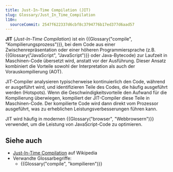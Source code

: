```yaml
---
title: Just-In-Time Compilation (JIT)
slug: Glossary/Just_In_Time_Compilation
l10n:
  sourceCommit: 2547f622337d6cbf8c3794776b17ed377d6aad57
---
```


**JIT** (_Just-In-Time Compilation_) ist ein {{Glossary("compile", "Kompilierungsprozess")}}, bei dem Code aus einer Zwischenrepräsentation oder einer höheren Programmiersprache (z.B. {{Glossary("JavaScript", "JavaScript")}} oder Java-Bytecode) zur Laufzeit in Maschinen-Code übersetzt wird, anstatt vor der Ausführung. Dieser Ansatz kombiniert die Vorteile sowohl der Interpretation als auch der Vorauskompilierung (AOT).

JIT-Compiler analysieren typischerweise kontinuierlich den Code, während er ausgeführt wird, und identifizieren Teile des Codes, die häufig ausgeführt werden (Hotspots). Wenn die Geschwindigkeitsvorteile den Aufwand für die Kompilierung überwiegen, kompiliert der JIT-Compiler diese Teile in Maschinen-Code. Der kompilierte Code wird dann direkt vom Prozessor ausgeführt, was zu erheblichen Leistungsverbesserungen führen kann.

JIT wird häufig in modernen {{Glossary("browser", "Webbrowsern")}} verwendet, um die Leistung von JavaScript-Code zu optimieren.

## Siehe auch

- [Just-In-Time Compilation](https://en.wikipedia.org/wiki/Just-in-time_compilation) auf Wikipedia
- Verwandte Glossarbegriffe:
  - {{Glossary("compile", "kompilieren")}}
